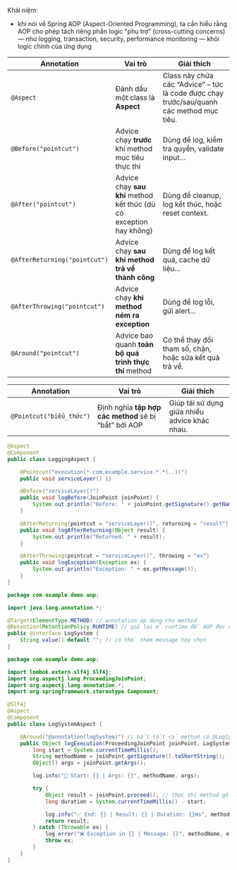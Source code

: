 Khái niệm:
- khi nói về Spring AOP (Aspect-Oriented Programming), ta cần hiểu rằng AOP cho phép tách riêng phần logic "phụ trợ" (cross-cutting concerns) — như logging, transaction, security, performance monitoring — khỏi logic chính của ứng dụng

| Annotation                    | Vai trò                                                             | Giải thích                                                                               |
| ----------------------------- | ------------------------------------------------------------------- | ---------------------------------------------------------------------------------------- |
| `@Aspect`                     | Đánh dấu một class là **Aspect**                                    | Class này chứa các “Advice” – tức là code được chạy trước/sau/quanh các method mục tiêu. |
| `@Before("pointcut")`         | Advice chạy **trước** khi method mục tiêu thực thi                  | Dùng để log, kiểm tra quyền, validate input…                                             |
| `@After("pointcut")`          | Advice chạy **sau khi** method kết thúc (dù có exception hay không) | Dùng để cleanup, log kết thúc, hoặc reset context.                                       |
| `@AfterReturning("pointcut")` | Advice chạy **sau khi method trả về thành công**                    | Dùng để log kết quả, cache dữ liệu...                                                    |
| `@AfterThrowing("pointcut")`  | Advice chạy **khi method ném ra exception**                         | Dùng để log lỗi, gửi alert...                                                            |
| `@Around("pointcut")`         | Advice bao quanh **toàn bộ quá trình thực thi** method              | Có thể thay đổi tham số, chặn, hoặc sửa kết quả trả về.                                  |

| Annotation               | Vai trò                                               | Giải thích                                    |
| ------------------------ | ----------------------------------------------------- | --------------------------------------------- |
| `@Pointcut("biểu_thức")` | Định nghĩa **tập hợp các method** sẽ bị “bắt” bởi AOP | Giúp tái sử dụng giữa nhiều advice khác nhau. |

```java
@Aspect
@Component
public class LoggingAspect {

    @Pointcut("execution(* com.example.service.*.*(..))")
    public void serviceLayer() {}

    @Before("serviceLayer()")
    public void logBefore(JoinPoint joinPoint) {
        System.out.println("Before: " + joinPoint.getSignature().getName());
    }

    @AfterReturning(pointcut = "serviceLayer()", returning = "result")
    public void logAfterReturning(Object result) {
        System.out.println("Returned: " + result);
    }

    @AfterThrowing(pointcut = "serviceLayer()", throwing = "ex")
    public void logException(Exception ex) {
        System.out.println("Exception: " + ex.getMessage());
    }
}

```

```java
package com.example.demo.aop;

import java.lang.annotation.*;

@Target(ElementType.METHOD) // annotation áp dụng cho method
@Retention(RetentionPolicy.RUNTIME) // giữ lại ở runtime để AOP đọc được
public @interface LogSystem {
    String value() default ""; // có thể thêm message tùy chọn
}

```

```java
package com.example.demo.aop;

import lombok.extern.slf4j.Slf4j;
import org.aspectj.lang.ProceedingJoinPoint;
import org.aspectj.lang.annotation.*;
import org.springframework.stereotype.Component;

@Slf4j
@Aspect
@Component
public class LogSystemAspect {

    @Around("@annotation(logSystem)") // bắt tất cả method có @LogSystem
    public Object logExecution(ProceedingJoinPoint joinPoint, LogSystem logSystem) throws Throwable {
        long start = System.currentTimeMillis();
        String methodName = joinPoint.getSignature().toShortString();
        Object[] args = joinPoint.getArgs();

        log.info("🚀 Start: {} | Args: {}", methodName, args);

        try {
            Object result = joinPoint.proceed(); // thực thi method gốc
            long duration = System.currentTimeMillis() - start;

            log.info("✅ End: {} | Result: {} | Duration: {}ms", methodName, result, duration);
            return result;
        } catch (Throwable ex) {
            log.error("❌ Exception in {} | Message: {}", methodName, ex.getMessage());
            throw ex;
        }
    }
}

```

